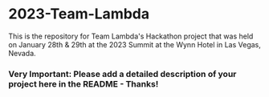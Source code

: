 # 2023-Team-Lambda
This is the repository for Team Lambda's Hackathon project that was held on January 28th & 29th at the 2023 Summit at the Wynn Hotel in Las Vegas, Nevada.

### Very Important: Please add a detailed description of your project here in the README - Thanks!
